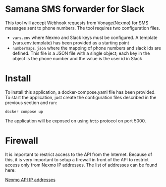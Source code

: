 # Samana SMS forwarder for Slack
This tool will accept Webhook requests from Vonage(Nexmo) for SMS messages sent to phone numbers.
The tool requires two configuration files.
* `vars.env` where Nexmo and Slack keys must be configured. A template (vars.env.template) has been provided as a starting point
* `numbermaps.json` where the mapping of phone numbers and slack ids are defined. This file is a JSON file with a single object; each key in the object is the phone number and the value is the user id in Slack

# Install
To install this application, a docker-compose.yaml file has been provided. To start the application, just create the configuration files described in the previous section and run:
```
docker compose up
```
The application will be exposed on using `http` protocol on port 5000.

# Firewall
It is important to restrict access to the API from the Internet. Because of this, it is very important to setup a firewall in front of the API to restrict access only from Nexmo IP addresses. The list of addresses can be found here:

[Nexmo API IP addresses](https://api.support.vonage.com/hc/en-us/articles/16567926552860-Which-IP-addresses-should-I-allow-for-the-Vonage-messaging-related-API-services)

